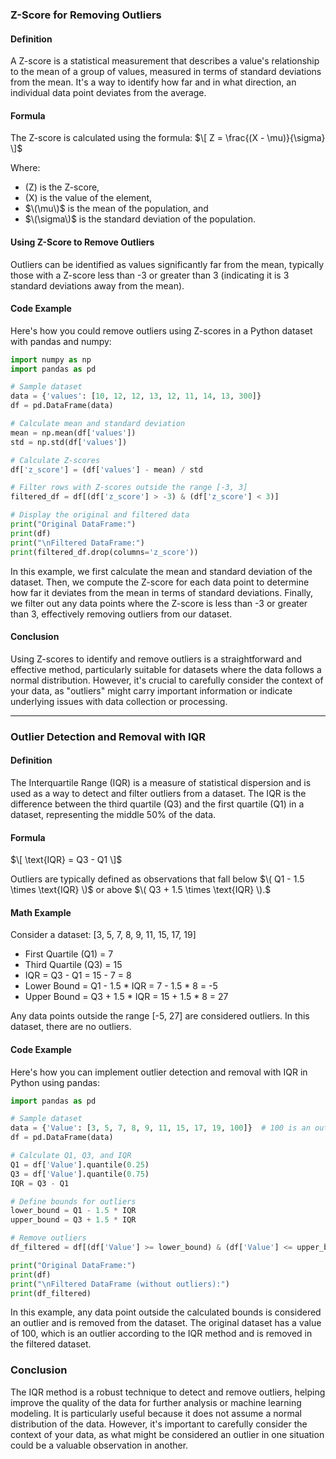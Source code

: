 ### Z-Score for Removing Outliers

#### Definition
A Z-score is a statistical measurement that describes a value's relationship to the mean of a group of values, measured in terms of standard deviations from the mean. It's a way to identify how far and in what direction, an individual data point deviates from the average.

#### Formula
The Z-score is calculated using the formula:
$\[ Z = \frac{(X - \mu)}{\sigma} \]$

Where:
- \(Z\) is the Z-score,
- \(X\) is the value of the element,
- $\(\mu\)$ is the mean of the population, and
- $\(\sigma\)$ is the standard deviation of the population.

#### Using Z-Score to Remove Outliers
Outliers can be identified as values significantly far from the mean, typically those with a Z-score less than -3 or greater than 3 (indicating it is 3 standard deviations away from the mean).

#### Code Example
Here's how you could remove outliers using Z-scores in a Python dataset with pandas and numpy:

```python
import numpy as np
import pandas as pd

# Sample dataset
data = {'values': [10, 12, 12, 13, 12, 11, 14, 13, 300]}
df = pd.DataFrame(data)

# Calculate mean and standard deviation
mean = np.mean(df['values'])
std = np.std(df['values'])

# Calculate Z-scores
df['z_score'] = (df['values'] - mean) / std

# Filter rows with Z-scores outside the range [-3, 3]
filtered_df = df[(df['z_score'] > -3) & (df['z_score'] < 3)]

# Display the original and filtered data
print("Original DataFrame:")
print(df)
print("\nFiltered DataFrame:")
print(filtered_df.drop(columns='z_score'))
```

In this example, we first calculate the mean and standard deviation of the dataset. Then, we compute the Z-score for each data point to determine how far it deviates from the mean in terms of standard deviations. Finally, we filter out any data points where the Z-score is less than -3 or greater than 3, effectively removing outliers from our dataset.

#### Conclusion
Using Z-scores to identify and remove outliers is a straightforward and effective method, particularly suitable for datasets where the data follows a normal distribution. However, it's crucial to carefully consider the context of your data, as "outliers" might carry important information or indicate underlying issues with data collection or processing.

---
### Outlier Detection and Removal with IQR

#### Definition
The Interquartile Range (IQR) is a measure of statistical dispersion and is used as a way to detect and filter outliers from a dataset. The IQR is the difference between the third quartile (Q3) and the first quartile (Q1) in a dataset, representing the middle 50% of the data.

#### Formula
$\[ \text{IQR} = Q3 - Q1 \]$

Outliers are typically defined as observations that fall below $\( Q1 - 1.5 \times \text{IQR} \)$ or above $\( Q3 + 1.5 \times \text{IQR} \).$

#### Math Example
Consider a dataset: \[3, 5, 7, 8, 9, 11, 15, 17, 19\]
- First Quartile (Q1) = 7
- Third Quartile (Q3) = 15
- IQR = Q3 - Q1 = 15 - 7 = 8
- Lower Bound = Q1 - 1.5 * IQR = 7 - 1.5 * 8 = -5
- Upper Bound = Q3 + 1.5 * IQR = 15 + 1.5 * 8 = 27

Any data points outside the range [-5, 27] are considered outliers. In this dataset, there are no outliers.

#### Code Example
Here's how you can implement outlier detection and removal with IQR in Python using pandas:

```python
import pandas as pd

# Sample dataset
data = {'Value': [3, 5, 7, 8, 9, 11, 15, 17, 19, 100]}  # 100 is an outlier
df = pd.DataFrame(data)

# Calculate Q1, Q3, and IQR
Q1 = df['Value'].quantile(0.25)
Q3 = df['Value'].quantile(0.75)
IQR = Q3 - Q1

# Define bounds for outliers
lower_bound = Q1 - 1.5 * IQR
upper_bound = Q3 + 1.5 * IQR

# Remove outliers
df_filtered = df[(df['Value'] >= lower_bound) & (df['Value'] <= upper_bound)]

print("Original DataFrame:")
print(df)
print("\nFiltered DataFrame (without outliers):")
print(df_filtered)
```

In this example, any data point outside the calculated bounds is considered an outlier and is removed from the dataset. The original dataset has a value of 100, which is an outlier according to the IQR method and is removed in the filtered dataset.

### Conclusion
The IQR method is a robust technique to detect and remove outliers, helping improve the quality of the data for further analysis or machine learning modeling. It is particularly useful because it does not assume a normal distribution of the data. However, it's important to carefully consider the context of your data, as what might be considered an outlier in one situation could be a valuable observation in another.